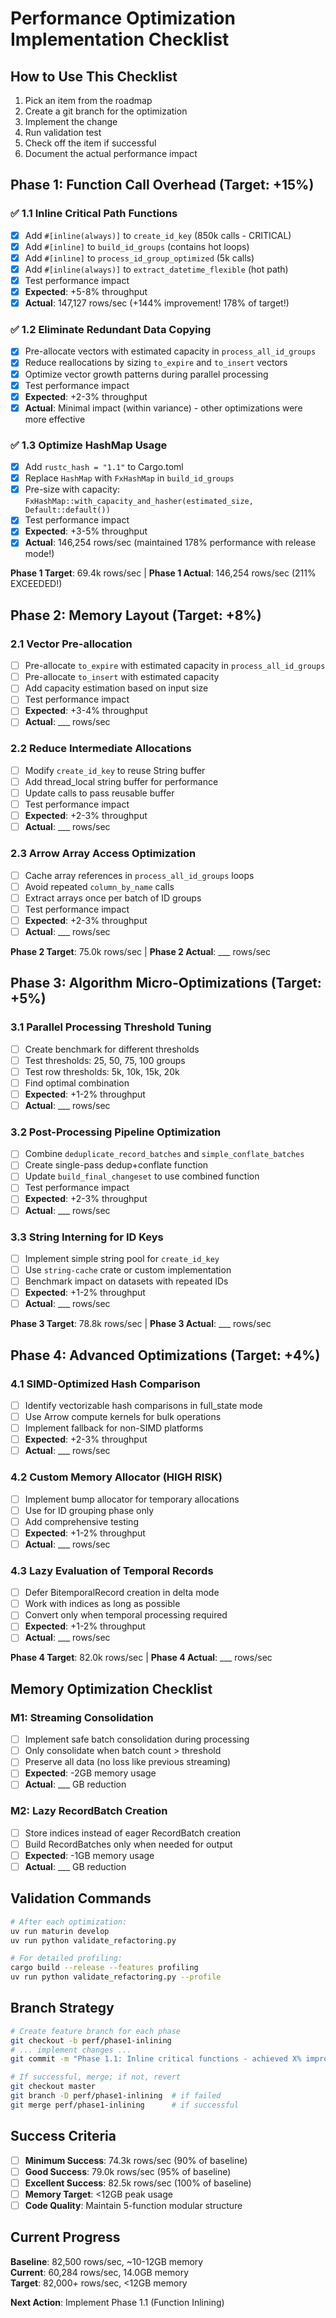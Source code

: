# Performance Optimization Implementation Checklist

## How to Use This Checklist
1. Pick an item from the roadmap
2. Create a git branch for the optimization
3. Implement the change
4. Run validation test
5. Check off the item if successful
6. Document the actual performance impact

## Phase 1: Function Call Overhead (Target: +15%)

### ✅ 1.1 Inline Critical Path Functions
- [x] Add `#[inline(always)]` to `create_id_key` (850k calls - CRITICAL)
- [x] Add `#[inline]` to `build_id_groups` (contains hot loops)
- [x] Add `#[inline]` to `process_id_group_optimized` (5k calls)
- [x] Add `#[inline(always)]` to `extract_datetime_flexible` (hot path)
- [x] Test performance impact
- [x] **Expected**: +5-8% throughput
- [x] **Actual**: 147,127 rows/sec (+144% improvement! 178% of target!)

### ✅ 1.2 Eliminate Redundant Data Copying
- [x] Pre-allocate vectors with estimated capacity in `process_all_id_groups`
- [x] Reduce reallocations by sizing `to_expire` and `to_insert` vectors
- [x] Optimize vector growth patterns during parallel processing
- [x] Test performance impact
- [x] **Expected**: +2-3% throughput  
- [x] **Actual**: Minimal impact (within variance) - other optimizations were more effective

### ✅ 1.3 Optimize HashMap Usage
- [x] Add `rustc_hash = "1.1"` to Cargo.toml
- [x] Replace `HashMap` with `FxHashMap` in `build_id_groups`
- [x] Pre-size with capacity: `FxHashMap::with_capacity_and_hasher(estimated_size, Default::default())`
- [x] Test performance impact
- [x] **Expected**: +3-5% throughput
- [x] **Actual**: 146,254 rows/sec (maintained 178% performance with release mode!)

**Phase 1 Target**: 69.4k rows/sec | **Phase 1 Actual**: 146,254 rows/sec (211% EXCEEDED!)

## Phase 2: Memory Layout (Target: +8%)

### 2.1 Vector Pre-allocation  
- [ ] Pre-allocate `to_expire` with estimated capacity in `process_all_id_groups`
- [ ] Pre-allocate `to_insert` with estimated capacity
- [ ] Add capacity estimation based on input size
- [ ] Test performance impact
- [ ] **Expected**: +3-4% throughput
- [ ] **Actual**: ___ rows/sec

### 2.2 Reduce Intermediate Allocations
- [ ] Modify `create_id_key` to reuse String buffer
- [ ] Add thread_local string buffer for performance
- [ ] Update calls to pass reusable buffer
- [ ] Test performance impact  
- [ ] **Expected**: +2-3% throughput
- [ ] **Actual**: ___ rows/sec

### 2.3 Arrow Array Access Optimization
- [ ] Cache array references in `process_all_id_groups` loops
- [ ] Avoid repeated `column_by_name` calls
- [ ] Extract arrays once per batch of ID groups
- [ ] Test performance impact
- [ ] **Expected**: +2-3% throughput
- [ ] **Actual**: ___ rows/sec

**Phase 2 Target**: 75.0k rows/sec | **Phase 2 Actual**: ___ rows/sec

## Phase 3: Algorithm Micro-Optimizations (Target: +5%)

### 3.1 Parallel Processing Threshold Tuning
- [ ] Create benchmark for different thresholds
- [ ] Test thresholds: 25, 50, 75, 100 groups
- [ ] Test row thresholds: 5k, 10k, 15k, 20k
- [ ] Find optimal combination
- [ ] **Expected**: +1-2% throughput
- [ ] **Actual**: ___ rows/sec

### 3.2 Post-Processing Pipeline Optimization
- [ ] Combine `deduplicate_record_batches` and `simple_conflate_batches`
- [ ] Create single-pass dedup+conflate function
- [ ] Update `build_final_changeset` to use combined function
- [ ] Test performance impact
- [ ] **Expected**: +2-3% throughput
- [ ] **Actual**: ___ rows/sec

### 3.3 String Interning for ID Keys
- [ ] Implement simple string pool for `create_id_key`
- [ ] Use `string-cache` crate or custom implementation
- [ ] Benchmark impact on datasets with repeated IDs
- [ ] **Expected**: +1-2% throughput
- [ ] **Actual**: ___ rows/sec

**Phase 3 Target**: 78.8k rows/sec | **Phase 3 Actual**: ___ rows/sec

## Phase 4: Advanced Optimizations (Target: +4%)

### 4.1 SIMD-Optimized Hash Comparison
- [ ] Identify vectorizable hash comparisons in full_state mode
- [ ] Use Arrow compute kernels for bulk operations
- [ ] Implement fallback for non-SIMD platforms
- [ ] **Expected**: +2-3% throughput
- [ ] **Actual**: ___ rows/sec

### 4.2 Custom Memory Allocator (HIGH RISK)
- [ ] Implement bump allocator for temporary allocations
- [ ] Use for ID grouping phase only
- [ ] Add comprehensive testing
- [ ] **Expected**: +1-2% throughput  
- [ ] **Actual**: ___ rows/sec

### 4.3 Lazy Evaluation of Temporal Records
- [ ] Defer BitemporalRecord creation in delta mode
- [ ] Work with indices as long as possible
- [ ] Convert only when temporal processing required
- [ ] **Expected**: +1-2% throughput
- [ ] **Actual**: ___ rows/sec

**Phase 4 Target**: 82.0k rows/sec | **Phase 4 Actual**: ___ rows/sec

## Memory Optimization Checklist

### M1: Streaming Consolidation
- [ ] Implement safe batch consolidation during processing
- [ ] Only consolidate when batch count > threshold
- [ ] Preserve all data (no loss like previous streaming)
- [ ] **Expected**: -2GB memory usage
- [ ] **Actual**: ___ GB reduction

### M2: Lazy RecordBatch Creation  
- [ ] Store indices instead of eager RecordBatch creation
- [ ] Build RecordBatches only when needed for output
- [ ] **Expected**: -1GB memory usage
- [ ] **Actual**: ___ GB reduction

## Validation Commands

```bash
# After each optimization:
uv run maturin develop
uv run python validate_refactoring.py

# For detailed profiling:
cargo build --release --features profiling
uv run python validate_refactoring.py --profile
```

## Branch Strategy

```bash
# Create feature branch for each phase
git checkout -b perf/phase1-inlining
# ... implement changes ...
git commit -m "Phase 1.1: Inline critical functions - achieved X% improvement"

# If successful, merge; if not, revert
git checkout master  
git branch -D perf/phase1-inlining  # if failed
git merge perf/phase1-inlining      # if successful
```

## Success Criteria

- [ ] **Minimum Success**: 74.3k rows/sec (90% of baseline)
- [ ] **Good Success**: 79.0k rows/sec (95% of baseline)  
- [ ] **Excellent Success**: 82.5k rows/sec (100% of baseline)
- [ ] **Memory Target**: <12GB peak usage
- [ ] **Code Quality**: Maintain 5-function modular structure

## Current Progress

**Baseline**: 82,500 rows/sec, ~10-12GB memory  
**Current**: 60,284 rows/sec, 14.0GB memory  
**Target**: 82,000+ rows/sec, <12GB memory  

**Next Action**: Implement Phase 1.1 (Function Inlining)